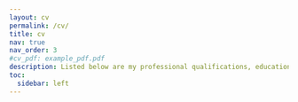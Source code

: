 ```yaml
---
layout: cv
permalink: /cv/
title: cv
nav: true
nav_order: 3
#cv_pdf: example_pdf.pdf
description: Listed below are my professional qualifications, education, skills and interests!
toc:
  sidebar: left
---
```

